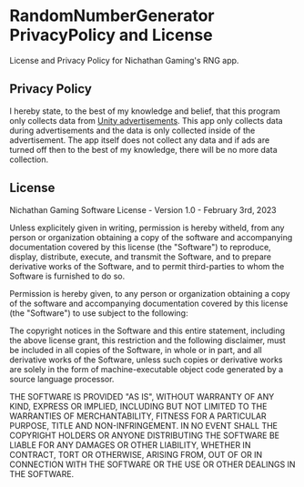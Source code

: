 # RandomNumberGenerator PrivacyPolicy and License
License and Privacy Policy for Nichathan Gaming's RNG app.

## Privacy Policy

I hereby state, to the best of my knowledge and belief, that this program only collects data from [Unity advertisements](https://docs.unity.com/ads/manual/GoogleDataSafety?fbclid=IwAR1vBVISRG3QhdrSSQ9ndmiK4hwV9xCBW-ffh2Lrn03Pm56qSxVHFihCPL0). This app only collects data during advertisements and the data is only collected inside of the advertisement. The app itself does not collect any data and if ads are turned off then to the best of my knowledge, there will be no more data collection.

## License
Nichathan Gaming Software License - Version 1.0 - February 3rd, 2023

Unless explicitely given in writing, permission is hereby witheld, from any 
person or organization obtaining a copy of the software and accompanying 
documentation covered by this license (the "Software") to reproduce, display, 
distribute, execute, and transmit the Software, and to prepare derivative 
works of the Software, and to permit third-parties to whom the Software is 
furnished to do so.

Permission is hereby given, to any person or organization obtaining a copy
of the software and accompanying documentation covered by this license 
(the "Software") to use subject to the following:

The copyright notices in the Software and this entire statement, including
the above license grant, this restriction and the following disclaimer,
must be included in all copies of the Software, in whole or in part, and
all derivative works of the Software, unless such copies or derivative
works are solely in the form of machine-executable object code generated by
a source language processor.

THE SOFTWARE IS PROVIDED "AS IS", WITHOUT WARRANTY OF ANY KIND, EXPRESS OR
IMPLIED, INCLUDING BUT NOT LIMITED TO THE WARRANTIES OF MERCHANTABILITY,
FITNESS FOR A PARTICULAR PURPOSE, TITLE AND NON-INFRINGEMENT. IN NO EVENT
SHALL THE COPYRIGHT HOLDERS OR ANYONE DISTRIBUTING THE SOFTWARE BE LIABLE
FOR ANY DAMAGES OR OTHER LIABILITY, WHETHER IN CONTRACT, TORT OR OTHERWISE,
ARISING FROM, OUT OF OR IN CONNECTION WITH THE SOFTWARE OR THE USE OR OTHER
DEALINGS IN THE SOFTWARE.
